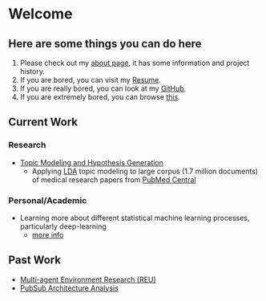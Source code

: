 # Welcome

## Here are some things you can do here

1. Please check out my [about page](#/about), it has some information and project history.
1. If you are bored, you can visit my [Resume](../Resume/Resume.pdf).
1. If you are really bored, you can look at my [GitHub](https://github.com/acarrab).
1. If you are extremely bored, you can browse [this](https://imgur.com/r/FunnyAnimals).

## Current Work

### Research

- [Topic Modeling and Hypothesis Generation](#/projects/topic_modeling_and_hypothesis_generation)
  - Applying [LDA](https://en.wikipedia.org/wiki/Latent_Dirichlet_allocation) topic modeling to large corpus (1.7 million documents) of medical research papers from [PubMed Central](https://www.ncbi.nlm.nih.gov/pmc/)

### Personal/Academic

- Learning more about different statistical machine learning processes, particularly deep-learning
  - [more info](#/projects/deep_learning)


## Past Work
- [Multi-agent Environment Research (REU)](#/projects/multi-robot_environment)
- [PubSub Architecture Analysis](#/projects/pubsub_architecture_analysis)